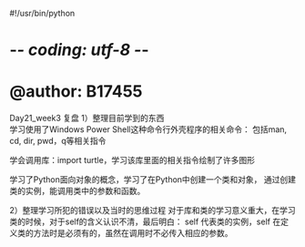 #!/usr/bin/python
# -*- coding: utf-8 -*-
# @author: B17455

Day21_week3 复盘
1）整理目前学到的东西  
学习使用了Windows Power Shell这种命令行外壳程序的相关命令：
包括man, cd, dir, pwd，q等相关指令

学会调用库：import turtle，学习该库里面的相关指令绘制了许多图形

学习了Python面向对象的概念，学习了在Python中创建一个类和对象，
通过创建类的实例，能调用类中的参数和函数。


2）整理学习所犯的错误以及当时的思维过程
对于库和类的学习意义重大，在学习类的时候，对于self的含义认识不清，最后明白：
self 代表类的实例，self 在定义类的方法时是必须有的，虽然在调用时不必传入相应的参数。

